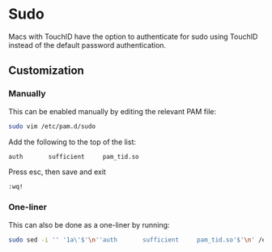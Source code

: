 # Sudo

Macs with TouchID have the option to authenticate for sudo using TouchID instead of the default password authentication.

## Customization

### Manually

This can be enabled manually by editing the relevant PAM file:

```sh
sudo vim /etc/pam.d/sudo
```

Add the following to the top of the list:

```sh
auth       sufficient     pam_tid.so
```

Press esc, then save and exit

```vim
:wq!
```

### One-liner

This can also be done as a one-liner by running:

```sh
sudo sed -i '' '1a\'$'\n''auth       sufficient     pam_tid.so'$'\n' /etc/pam.d/sudo
```
